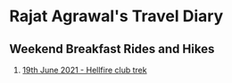 # Rajat Agrawal's Travel Diary

## Weekend Breakfast Rides and Hikes

1. [19th June 2021 - Hellfire club trek](https://rajatagarwal.github.io/travel-blog/weekend-breakfast-rides/ride-1)

